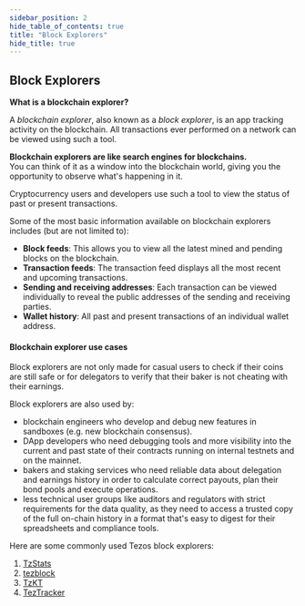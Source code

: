 ```yaml
---
sidebar_position: 2
hide_table_of_contents: true
title: "Block Explorers"
hide_title: true
---
```


## Block Explorers

**What is a blockchain explorer?**

A _blockchain explorer_, also known as a _block explorer_, is an app tracking activity on the blockchain. All transactions ever performed on a network can be viewed using such a tool.

**Blockchain explorers are like search engines for blockchains.**  
You can think of it as a window into the blockchain world, giving you the opportunity to observe what's happening in it.

Cryptocurrency users and developers use such a tool to view the status of past or present transactions.

Some of the most basic information available on blockchain explorers includes \(but are not limited to\):

* **Block feeds**: This allows you to view all the latest mined and pending blocks on the blockchain.
* **Transaction feeds**: The transaction feed displays all the most recent and upcoming transactions.
* **Sending and receiving addresses**: Each transaction can be viewed individually to reveal the public addresses of the sending and receiving parties.
* **Wallet history**: All past and present transactions of an individual wallet address.

#### Blockchain explorer use cases

Block explorers are not only made for casual users to check if their coins are still safe or for delegators to verify that their baker is not cheating with their earnings.

Block explorers are also used by:

* blockchain engineers who develop and debug new features in sandboxes \(e.g. new blockchain consensus\).
* DApp developers who need debugging tools and more visibility into the current and past state of their contracts running on internal testnets and on the mainnet.
* bakers and staking services who need reliable data about delegation and earnings history in order to calculate correct payouts, plan their bond pools and execute operations.
* less technical user groups like auditors and regulators with strict requirements for the data quality, as they need to access a trusted copy of the full on-chain history in a format that's easy to digest for their spreadsheets and compliance tools.

Here are some commonly used Tezos block explorers:

1. [TzStats](https://tzstats.com/)
2. [tezblock](https://tezblock.io/)
3. [TzKT](https://tzkt.io/)
4. [TezTracker](https://teztracker.com/en/mainnet/)




